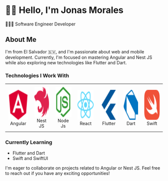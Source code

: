 # 👋🏻 Hello, I'm Jonas Morales
👨🏻‍💻 Software Engineer Developer

## About Me
I'm from El Salvador 🇸🇻, and I'm passionate about web and mobile development. Currently, I'm focused on mastering Angular and Nest JS while also exploring new technologies like Flutter and Dart.

### Technologies I Work With
<div align="center">
  <table style="border-collapse: collapse;">
    <tr>
      <td align="center" style="padding: 10px;">
        <img src="angular-color.svg" alt="Angular" width="96" height="96"><br>
        Angular
      </td>
      <td align="center" style="padding: 10px;">
        <img src="nestjs-color.svg" alt="Nest" width="96" height="96"><br>
        Nest JS
      </td>
      <td align="center" style="padding: 10px;">
        <img src="nodedotjs-color.svg" alt="Node" width="96" height="96"><br>
        Node Js
      </td>
      <td align="center" style="padding: 10px;">
        <img src="react-color.svg" alt="React" width="96" height="96"><br>
        React
      </td>
      <td align="center" style="padding: 10px;">
        <img src="flutter-color.svg" alt="Flutter" width="96" height="96"><br>
        Flutter
      </td>
      <td align="center" style="padding: 10px;">
        <img src="dart-color.svg" alt="Dart" width="96" height="96"><br>
        Dart
      </td>
       <td align="center" style="padding: 10px;">
        <img src="swift.svg" alt="Swift" width="96" height="96"><br>
        Swift
      </td>
    </tr>
  </table>
</div>



### Currently Learning
- Flutter and Dart
- Swift and SwiftUI

I'm eager to collaborate on projects related to Angular or Nest JS. Feel free to reach out if you have any exciting opportunities!

